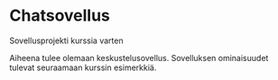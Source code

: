 # Chatsovellus
Sovellusprojekti kurssia varten

Aiheena tulee olemaan keskustelusovellus. Sovelluksen ominaisuudet tulevat seuraamaan kurssin esimerkkiä.

